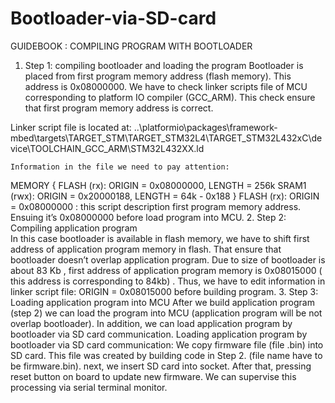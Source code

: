 # Bootloader-via-SD-card
GUIDEBOOK : COMPILING PROGRAM WITH BOOTLOADER
1. Step 1: compiling bootloader and loading the program
Bootloader is placed from first program memory address (flash memory). This address is 0x08000000. We have to check linker scripts file of MCU corresponding to platform IO compiler (GCC_ARM). This check ensure that first program memory address is correct.

Linker script file is located at: ..\platformio\packages\framework-mbed\targets\TARGET_STM\TARGET_STM32L4\TARGET_STM32L432xC\device\TOOLCHAIN_GCC_ARM\STM32L432XX.ld 
	
	Information in the file we need to pay attention:
MEMORY
{
  FLASH (rx): ORIGIN = 0x08000000, LENGTH = 256k
  SRAM1 (rwx): ORIGIN = 0x20000188, LENGTH = 64k - 0x188
}
FLASH (rx): ORIGIN = 0x08000000 : this script description first program memory address. Ensuing it’s 0x08000000 before load program into MCU.
2. Step 2: Compiling application program  
In this case bootloader is available in flash memory, we have to shift first address of application program memory in flash. That ensure that bootloader doesn’t overlap application program. Due to size of bootloader is about 83 Kb , first address of application program memory is 0x08015000 ( this address is corresponding to 84kb) .
Thus, we have to edit information in linker script file:  ORIGIN = 0x08015000 before building program. 
3. Step 3: Loading application program into MCU
After we build application program (step 2) we can load the program into MCU (application program will be not overlap bootloader). In addition, we can load application program by bootloader via SD card communication. 
Loading application program by bootloader via SD card communication:
We copy firmware file (file .bin) into SD card. This file was created by building code in Step 2. (file name have to be firmware.bin). next, we insert SD card into socket. After that, pressing reset button on board to update new firmware. We can supervise this processing via serial terminal monitor.
 
